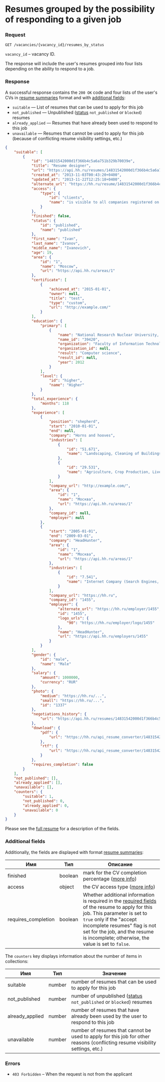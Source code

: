 # Resumes grouped by the possibility of responding to a given job

### Request

```
GET /vacancies/{vacancy_id}/resumes_by_status
```

`vacancy_id` – vacancy ID.

The response will include the user's resumes grouped into four lists depending on the ability to respond to a job.

### Response

A successful response contains the `200 OK` code and four lists of the user's CVs 
in [resume summaries](resumes.md#resume-short) format and with [additional fields](#additional-fields):

* `suitable` — List of resumes that can be used to apply for this job
* `not_published` — Unpublished ([status](https://api.hh.ru/openapi/en/redoc#tag/Resume.-Viewing-information/Resume-status) `not_published` or `blocked`) resumes
* `already_applied` — Resumes that have already been used to respond to this job
* `unavailable` — Resumes that cannot be used to apply for this job (because of conflicting resume visibility settings, etc.)

```json
{
    "suitable": [
        {
            "id": "14831542000d1f366b4c5a6a751b329b70039e",
            "title": "Resume designer",
            "url": "https://api.hh.ru/resumes/14831542000d1f366b4c5a6a751b329b70039e",
            "created_at": "2013-11-03T00:43:20+0400",
            "updated_at": "2013-11-22T12:25:18+0400",
            "alternate_url": "https://hh.ru/resume/14831542000d1f366b4c5a6a751b329b70039e",
            "access": {
                "type": {
                    "id": "clients",
                    "name": "is visible to all companies registered on Headhunter"
                }
            },
            "finished": false,
            "status": {
                "id": "published",
                "name": "published"
            },
            "first_name": "Ivan",
            "last_name": "Ivanov",
            "middle_name": "Ivanovich",
            "age": 19,
            "area": {
                "id": "1",
                "name": "Moscow",
                "url": "https://api.hh.ru/areas/1"
            },
            "certificate": [
                {
                    "achieved_at": "2015-01-01",
                    "owner": null,
                    "title": "test",
                    "type": "custom",
                    "url": "http://example.com/"
                }
            ],
            "education": {
                "primary": [
                    {
                        "name": "National Research Nuclear University, Moscow",
                        "name_id": "39420",
                        "organization": "Faculty of Information Technologies",
                        "organization_id": null,
                        "result": "Computer science",
                        "result_id": null,
                        "year": 2012
                    }
                ],
                "level": {
                    "id": "higher",
                    "name": "Higher"
                }
            },
            "total_experience": {
                "months": 118
            },
            "experience": [
                {
                    "position": "shepherd",
                    "start": "2010-01-01",
                    "end": null,
                    "company": "Horns and hooves",
                    "industries": [
                        {
                            "id": "51.671",
                            "name": "Landscaping, Cleaning of Buildings and Outdoor Areas"
                        },
                        {
                            "id": "29.531",
                            "name": "Agriculture, Crop Production, Livestock Breeding"
                        }
                    ],
                    "company_url": "http://example.com/",
                    "area": {
                        "id": "1",
                        "name": "Москва",
                        "url": "https://api.hh.ru/areas/1"
                    },
                    "company_id": null,
                    "employer": null
                },
                {
                    "start": "2005-01-01",
                    "end": "2009-03-01",
                    "company": "HeadHunter",
                    "area": {
                        "id": "1",
                        "name": "Москва",
                        "url": "https://api.hh.ru/areas/1"
                    },
                    "industries": [
                        {
                            "id": "7.541",
                            "name": "Internet Company (Search Engines, Payment Systems, Social Networks, Information and Educational, Entertainment Resources, Website Promotion etc.)"
                        }
                    ],
                    "company_url": "https://hh.ru",
                    "company_id": "1455",
                    "employer": {
                        "alternate_url": "https://hh.ru/employer/1455",
                        "id": "1455",
                        "logo_urls": {
                            "90": "https://hh.ru/employer/logo/1455"
                        },
                        "name": "HeadHunter",
                        "url": "https://api.hh.ru/employers/1455"
                    }
                }
            ],
            "gender": {
                "id": "male",
                "name": "Male"
            },
            "salary": {
                "amount": 1000000,
                "currency": "RUR"
            },
            "photo": {
                "medium": "https://hh.ru/...",
                "small": "https://hh.ru/...",
                "id": "1337"
            },
            "negotiations_history": {
                "url": "https://api.hh.ru/resumes/14831542000d1f366b4c5a6a751b329b70039e/negotiations_history"
            },
            "download": {
                "pdf": {
                    "url": "https://hh.ru/api_resume_converter/14831542000d1f366b4c5a6a751b329b70039e/IvanovIvanIvanovich.pdf?type=pdf"
                },
                "rtf": {
                    "url": "https://hh.ru/api_resume_converter/14831542000d1f366b4c5a6a751b329b70039e/IvanovIvanIvanovich.rtf?type=rtf"
                }
            },
            "requires_completion": false
        }
    ],
    "not_published": [],
    "already_applied": [],
    "unavailable": [],
    "counters": {
        "suitable": 1,
        "not_published": 0,
        "already_applied": 0,
        "unavailable": 0
    }
}
```

Please see the [full resume](https://api.hh.ru/openapi/en/redoc#tag/Resume-view/operation/get-resume) for a description of the fields.

<a name="additional-fields"></a>
### Additional fields

Additionally, the fields are displayed with format [resume summaries](resumes.md#resume-short):

Имя | Тип | Описание
---- | --- | --------
finished | boolean | mark for the CV completion percentage ([more info](https://api.hh.ru/openapi/en/redoc#tag/Resume-view/operation/get-resume))
access | object | the CV access type ([more info](https://api.hh.ru/openapi/en/redoc#tag/Resume.-Creating-and-updating/operation/create-resume))
requires_completion | boolean | Whether additional information is required in the [required fields](https://api.hh.ru/openapi/en/redoc#tag/Resume-view/operation/get-resume) of the resume to apply for this job. This parameter is set to `true` only if the "accept incomplete resumes" flag is not set for the job, and the resume is incomplete; otherwise, the value is set to `false`.

The `counters` key displays information about the number of items in collections:

Имя | Тип | Значение
---- | --- | --------
suitable | number | number of resumes that can be used to apply for this job
not_published | number | number of unpublished ([status](https://api.hh.ru/openapi/en/redoc#tag/Resume.-Viewing-information/Resume-status) `not_published` or `blocked`) resumes 
already_applied | number | number of resumes that have already been used by the user to respond to this job
unavailable | number | number of resumes that cannot be used to apply for this job for other reasons (conflicting resume visibility settings, etc.)

### Errors

* `403 Forbidden` – When the request is not from the applicant
